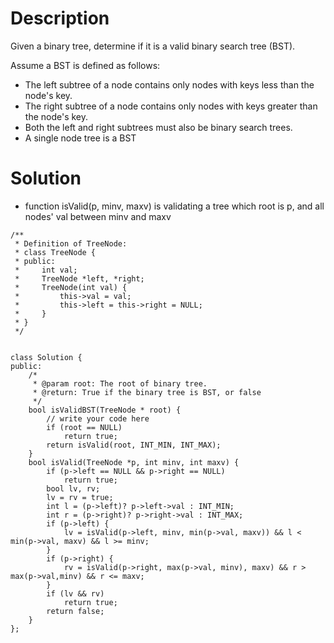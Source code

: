 # Description

Given a binary tree, determine if it is a valid binary search tree (BST).

Assume a BST is defined as follows:

- The left subtree of a node contains only nodes with keys less than the node's key.
- The right subtree of a node contains only nodes with keys greater than the node's key.
- Both the left and right subtrees must also be binary search trees.
- A single node tree is a BST

# Solution

- function isValid(p, minv, maxv) is validating a tree which root is p, and all nodes' val between minv and maxv
```
/**
 * Definition of TreeNode:
 * class TreeNode {
 * public:
 *     int val;
 *     TreeNode *left, *right;
 *     TreeNode(int val) {
 *         this->val = val;
 *         this->left = this->right = NULL;
 *     }
 * }
 */


class Solution {
public:
    /*
     * @param root: The root of binary tree.
     * @return: True if the binary tree is BST, or false
     */
    bool isValidBST(TreeNode * root) {
        // write your code here
        if (root == NULL)
            return true;
        return isValid(root, INT_MIN, INT_MAX);
    }
    bool isValid(TreeNode *p, int minv, int maxv) {
        if (p->left == NULL && p->right == NULL)
            return true;
        bool lv, rv;
        lv = rv = true;
        int l = (p->left)? p->left->val : INT_MIN;
        int r = (p->right)? p->right->val : INT_MAX;
        if (p->left) {
            lv = isValid(p->left, minv, min(p->val, maxv)) && l < min(p->val, maxv) && l >= minv;
        }
        if (p->right) {
            rv = isValid(p->right, max(p->val, minv), maxv) && r > max(p->val,minv) && r <= maxv;
        }
        if (lv && rv)
            return true;
        return false;
    }
};
```
